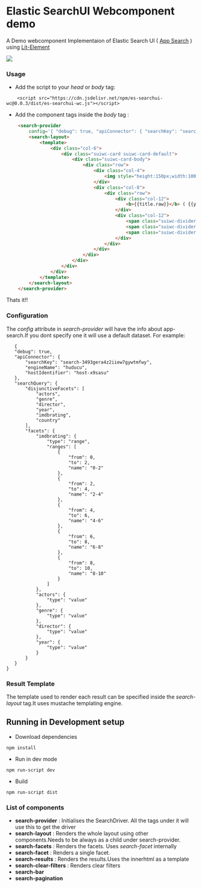 # Elastic SearchUI Webcomponent demo
A Demo webcomponent Implementaion of Elastic Search UI ( [App Search](https://www.elastic.co/app-search/) ) using [Lit-Element](https://lit-element.polymer-project.org/)

 ![](http://g.recordit.co/XzHDQ0gKu8.gif)

### Usage
* Add the script to your *head* or *body* tag: 
```
    <script src="https://cdn.jsdelivr.net/npm/es-searchui-wc@0.0.3/dist/es-searchui-wc.js"></script>
```

* Add the component tags inside the *body* tag  :
     ```html
      <search-provider
          config='{ "debug": true, "apiConnector": { "searchKey": "search-3493gera4z2iiew7gywtmfwy", "engineName": "huducu", "hostIdentifier": "host-x9sasu" }, "searchQuery": { "disjunctiveFacets": [ "actors", "genre", "director", "year" , "imdbrating" , "country" ], "facets": { "imdbrating": { "type": "range", "ranges": [ { "from": 0, "to": 2, "name": "0-2" }, { "from": 2, "to": 4, "name": "2-4" }, { "from": 4, "to": 6, "name": "4-6" }, { "from": 6, "to": 8, "name": "6-8" }, { "from": 8, "to": 10, "name": "8-10" } ] }, "actors": { "type": "value" }, "genre": { "type": "value" }, "director": { "type": "value" }, "year": { "type": "value" } } } }'>
          <search-layout>
              <template>
                  <div class="col-6">
                      <div class="suiwc-card suiwc-card-default">
                          <div class="suiwc-card-body">
                              <div class="row">
                                  <div class="col-4">
                                      <img style="height:150px;width:100px" src="{{poster.raw}}" />
                                  </div>
                                  <div class="col-8">
                                      <div class="row">
                                          <div class="col-12">
                                              <b>{{title.raw}}</b> ( {{year.raw}} )
                                          </div>
                                          <div class="col-12">
                                              <span class="suiwc-divider"> {{rated.raw}} </span>
                                              <span class="suiwc-divider"> {{language.raw}} </span>
                                              <span class="suiwc-divider"> {{imdbrating.raw}} </span>
                                          </div>
                                      </div>
                                  </div>
                              </div>
                          </div>
                      </div>
                  </div>     
              </template>       
          </search-layout>
      </search-provider>
    ```
 Thats it!!
### Configuration
The *config* attribute in *search-provider* will have the info about app-search.If you dont specify one it will use a default dataset.
For example:
 ```
    {
    "debug": true,
    "apiConnector": {
        "searchKey": "search-3493gera4z2iiew7gywtmfwy",
        "engineName": "huducu",
        "hostIdentifier": "host-x9sasu"
    },
    "searchQuery": {
        "disjunctiveFacets": [
            "actors",
            "genre",
            "director",
            "year",
            "imdbrating",
            "country"
        ],
        "facets": {
            "imdbrating": {
                "type": "range",
                "ranges": [
                    {
                        "from": 0,
                        "to": 2,
                        "name": "0-2"
                    },
                    {
                        "from": 2,
                        "to": 4,
                        "name": "2-4"
                    },
                    {
                        "from": 4,
                        "to": 6,
                        "name": "4-6"
                    },
                    {
                        "from": 6,
                        "to": 8,
                        "name": "6-8"
                    },
                    {
                        "from": 8,
                        "to": 10,
                        "name": "8-10"
                    }
                ]
            },
            "actors": {
                "type": "value"
            },
            "genre": {
                "type": "value"
            },
            "director": {
                "type": "value"
            },
            "year": {
                "type": "value"
            }
        }
    }
}
```

### Result Template
The template used to render each result can be specified inside the *search-layout* tag.It uses mustache templating engine.

## Running in Development setup
* Download dependencies
```
npm install
```
* Run in dev mode
```
npm run-script dev
```

* Build
```
npm run-script dist
```

### List of components
* **search-provider** : Initialises the SearchDriver. All the tags under it will use this to get the driver
* **search-layout** : Renders the whole layout using other components.Needs to be always as a child under search-provider.
* **search-facets** : Renders the facets. Uses *search-facet* internally
* **search-facet** : Renders a single facet.
* **search-results** : Renders the results.Uses the innerhtml as a template
* **search-clear-filters** : Renders clear filters
* **search-bar** 
* **search-pagination** 
